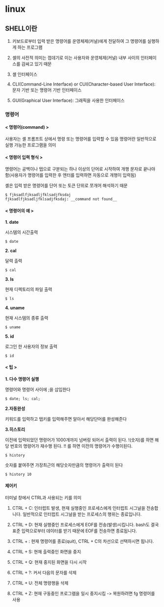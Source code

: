 # linux

## SHELL이란

1. 키보드로부터 입력 받은 명령어를 운영체제(커널)에게 전달하여 그 명령어를 실행하게 하는
프로그램

2. 셸의 사전적 의미는 껍데기로 이는 사용자와 운영체제(커널) 내부 사이의 인터페이스를
감싸고 있기 때문

3. 셸 인터페이스
  1. CLI(Command-Line Interface) or CUI(Character-based User Interface): 문자 기반
또는 명령어 기반 인터페이스
  2. GUI(Graphical User Interface): 그래픽을 사용한 인터페이스

### 명령어

#### < 명령어(command) >

사용자는 셸 프롬프트 상에서 명령 또는 명령어를 입력할 수 있음
명령어란 일반적으로 실행 가능한 프로그램을 의미


#### < 명령어 입력 형식 >
명령어는 공백이나 탭으로 구분되는 하나 이상의 단어로 시작하여 개행 문자로
끝나야 함(사용자가 명령어를 입력한 후 엔터를 입력하면 자동으로 개행이 입력됨)

셸은 입력 받은 명령어를 단어 또는 토큰 단위로 쪼개어 해석하기 때문

```
$ fjksadlfjksadljfklsadjfksdaj
fjksadlfjksadljfklsadjfksdaj: __command not found__
```

#### < 명령어의 예 >

__1. date__

시스템의 시간출력
```
$ date
```

__2. cal__

달력 출력
```
$ cal
```

__3. ls__ 

현재 디렉토리의 파일 출력
```
$ ls
```

__4. uname__ 

현재 시스템의 종류 출력
```
$ uname
```

__5. id__

로그인 한 사용자의 정보 출력
```
$ id
```

#### < 팁 >

__1. 다수 명령어 실행__

명령어와 명령어 사이에 ;을 삽입한다

```
$ date; ls; cal;
```

__2.자동완성__

키워드를 입력하고 탭키를 입력해주면 알아서 해당단어를 완성해준다

__3.히스토리__

이전에 입력되었던 명령어가 1000개까지 넘버링 되어서 출력이 된다.
!(숫자)를 하면 해당 번호의 명령어가 재수행 된다.
!! 를 하면 이전의 명령어가 수행이된다.
```
$ history
```
숫자를 붙여주면 가장최근의 해당숫자만큼의 명령어가 출력이 된다

```
$ history 10
```

#### 제어키 

터미널 창에서 CTRL과 사용되는 키를 의미

1. CTRL + C: 인터럽트 발생, 현재 실행중인 프로세스에게 인터럽트 시그널을 전송합니다.
일반적으로 인터럽트 시그널을 받는 프로세스의 행위는 종료입니다.

2. CTRL + D: 현재 실행중인 프로세스에게 EOF를 전송(발생)시킵니다.
bash도 결국 표준 입력으로부터 데이터를 받기 때문에 EOF를 전송하면 종료됩니다.

3. CTRL + \: 현재 명령어를 종료(quit), CTRL + C의 차선으로 선택하시면 됩니다.

4. CTRL + S: 현재 출력중인 화면을 중지

5. CTRL + Q: 현재 중지된 화면을 다시 시작

6. CTRL + ?: 커서 다음의 문자를 삭제

7. CTRL + U: 전체 명령행을 삭제

8. CTRL + Z: 현재 구동중인 프로그램을 일시 중지시킴 -> 복원하려면 fg 명령어를 사용



